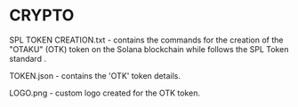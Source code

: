 # CRYPTO

SPL TOKEN CREATION.txt - contains the commands for the creation of the "OTAKU" (OTK) token on the Solana blockchain while follows the SPL Token standard .

TOKEN.json - contains the 'OTK' token details.

LOGO.png - custom logo created for the OTK token.
